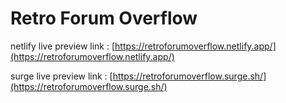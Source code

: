 # Retro Forum Overflow

netlify live preview link : [https://retroforumoverflow.netlify.app/](https://retroforumoverflow.netlify.app/)


surge live preview link : [https://retroforumoverflow.surge.sh/](https://retroforumoverflow.surge.sh/)
